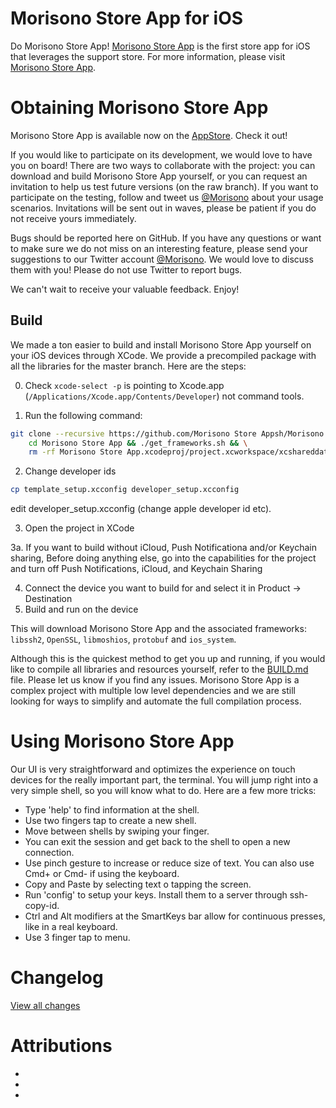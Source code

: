 # Morisono Store App for iOS
Do Morisono Store App! [Morisono Store App](https://stores.morisono.co.jp) is the first store app for iOS that leverages the support store.
For more information, please visit [Morisono Store App](https://stores.morisono.co.jp).

# Obtaining Morisono Store App
Morisono Store App is available now on the [AppStore](https://itunes.apple.com/app/id1156707581). Check it out!

If you would like to participate on its development, we would love to have you on board! There are two ways to collaborate with the project: you can download and build Morisono Store App yourself, or you can request an invitation to help us test future versions (on the raw branch). If you want to participate on the testing, follow and tweet us [@Morisono](https://twitter.com/_morisono) about your usage scenarios. Invitations will be sent out in waves, please be patient if you do not receive yours immediately.

Bugs should be reported here on GitHub. If you have any questions or want to make sure we do not miss on an interesting feature, please send your suggestions to our Twitter account [@Morisono](https://twitter.com/_morisono). We would love to discuss them with you! Please do not use Twitter to report bugs.

We can't wait to receive your valuable feedback. Enjoy!

## Build
We made a ton easier to build and install Morisono Store App yourself on your iOS devices through XCode. We provide a precompiled package with all the libraries for the master branch. Here are the steps:

0. Check `xcode-select -p` is pointing to Xcode.app (`/Applications/Xcode.app/Contents/Developer`) not command tools.

1. Run the following command:
```bash
git clone --recursive https://github.com/Morisono Store Appsh/Morisono Store App.git && \
    cd Morisono Store App && ./get_frameworks.sh && \
    rm -rf Morisono Store App.xcodeproj/project.xcworkspace/xcshareddata/
```

2. Change developer ids

```bash
cp template_setup.xcconfig developer_setup.xcconfig
```

edit developer_setup.xcconfig (change apple developer id etc).

3. Open the project in XCode

3a. If you want to build without iCloud, Push Notificationa and/or Keychain sharing, Before doing anything else, go into the capabilities for the project and turn off Push Notifications, iCloud, and Keychain Sharing

4. Connect the device you want to build for and select it in Product -> Destination
5. Build and run on the device

This will download Morisono Store App and the associated frameworks: `libssh2`, `OpenSSL`, `libmoshios`, `protobuf` and `ios_system`. 

Although this is the quickest method to get you up and running, if you would like to compile all libraries and resources yourself, refer to the [BUILD.md](BUILD.md) file. Please let us know if you find any issues. Morisono Store App is a complex project with multiple low level dependencies and we are still looking for ways to simplify and automate the full compilation process.

# Using Morisono Store App
Our UI is very straightforward and optimizes the experience on touch devices for the really important part, the terminal. You will jump right into a very simple shell, so you will know what to do. Here are a few more tricks:
- Type 'help' to find information at the shell.
- Use two fingers tap to create a new shell.
- Move between shells by swiping your finger.
- You can exit the session and get back to the shell to open a new connection.
- Use pinch gesture to increase or reduce size of text. You can also use Cmd+ or Cmd- if using the keyboard.
- Copy and Paste by selecting text o tapping the screen.
- Run 'config' to setup your keys. Install them to a server through ssh-copy-id.
- Ctrl and Alt modifiers at the SmartKeys bar allow for continuous presses, like in a real keyboard.
- Use 3 finger tap to menu.

# Changelog

[View all changes](CHANGELOG.md)

# Attributions
*
*
*
